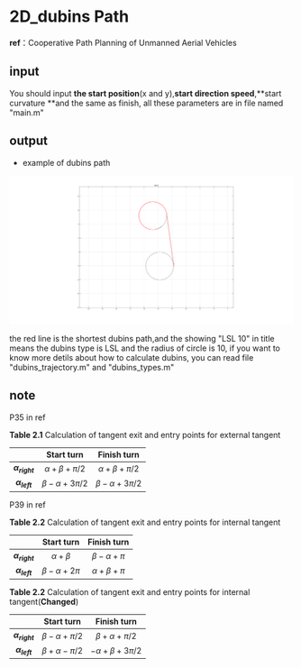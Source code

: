# 2D_dubins Path
**ref**：Cooperative Path Planning of Unmanned Aerial Vehicles

## input

You should input **the start position**(x and y),**start direction speed**,**start curvature **and the same as finish, all these parameters are in file named "main.m"

## output

* example of dubins path

![](images/example_dubins.png?raw=true)

the red line is the shortest dubins path,and the showing "LSL 10" in title means the dubins type is LSL and the radius of circle is 10, if you want to know more detils about how to calculate dubins, you can read file "dubins_trajectory.m" and  "dubins_types.m" 

## note

P35 in ref

**Table 2.1** Calculation of tangent exit and entry points for external tangent

|                    |      Start turn       |      Finish turn       |
| :----------------: | :-------------------: | :--------------------: |
| **$\alpha_{right}$** | $\alpha+\beta+\pi /2$ | $\alpha+\beta+\pi /2$  |
| **$\alpha_{left}$**  | $\beta-\alpha+3\pi/2$ | $\beta-\alpha+3\pi /2$ |

P39 in ref

**Table 2.2** Calculation of tangent exit and entry points for internal tangent

|                   |     Start turn      |    Finish turn     |
| :---------------: | :-----------------: | :----------------: |
| **$\alpha_{right}$**   |   $\alpha+\beta$    | $\beta-\alpha+\pi$ |
| **$\alpha_{left}$** | $\beta-\alpha+2\pi$ | $\alpha+\beta+\pi$ |

**Table 2.2** Calculation of tangent exit and entry points for internal tangent(**Changed**)

|                   |      Start turn      |       Finish turn       |
| :---------------: | :------------------: | :---------------------: |
| **$\alpha_{right}$**   | $\beta-\alpha+\pi/2$ |  $\beta+\alpha+\pi /2$  |
| **$\alpha_{left}$** | $\beta+\alpha-\pi/2$ | $-\alpha+\beta+3\pi /2$ |
